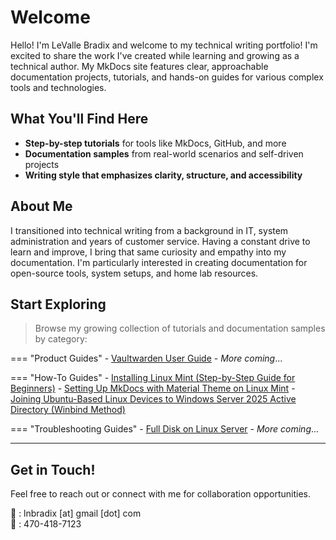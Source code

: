 # Welcome

Hello! I'm LeValle Bradix and welcome to my technical writing portfolio! I'm excited to share the work I've created while learning and growing as a technical author. My MkDocs site  features clear, approachable documentation projects, tutorials, and hands-on guides for various complex tools and technologies.

## What You'll Find Here

- **Step-by-step tutorials** for tools like MkDocs, GitHub, and more
- **Documentation samples** from real-world scenarios and self-driven projects
- **Writing style that emphasizes clarity, structure, and accessibility**

## About Me

I transitioned into technical writing from a background in IT, system administration and years of customer service. Having a constant drive to learn and improve, I bring that same curiosity and empathy into my documentation.  I'm particularly interested in creating documentation for open-source tools, system setups, and home lab resources.

## Start Exploring

> Browse my growing collection of tutorials and documentation samples by category:

=== "Product Guides"
    - [Vaultwarden User Guide](vaultwarden/index.md)
    - _More coming_...

=== "How-To Guides"
    - [Installing Linux Mint (Step-by-Step Guide for Beginners)](install-mint.md)
    - [Setting Up MkDocs with Material Theme on Linux Mint](setup-mkdocs-on-mint.md)
    - [Joining Ubuntu-Based Linux Devices to Windows Server 2025 Active Directory (Winbind Method)](join-linux-to-windows-2025-ad.md)

=== "Troubleshooting Guides"
    - [Full Disk on Linux Server](troubleshooting-full-disk.md)
    - _More coming_...

---

## Get in Touch!

Feel free to reach out or connect with me for collaboration opportunities.

📨 : lnbradix [at] gmail [dot] com  
📱 : 470-418-7123

